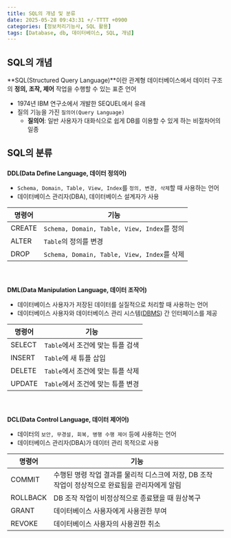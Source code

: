 ```yaml
---
title: SQL의 개념 및 분류
date: 2025-05-28 09:43:31 +/-TTTT +0900
categories: [정보처리기능사, SQL 활용]
tags: [Database, db, 데이터베이스, SQL, 개념]
---
```


## SQL의 개념
**SQL(Structured Query Language)**이란 관계형 데이터베이스에서 데이터 구조의 **정의, 조작, 제어** 작업을 수행할 수 있는 표준 언어
* 1974년 IBM 연구소에서 개발한 SEQUEL에서 유래
* 질의 기능을 가진 `질의어(Query Language)`
  * **질의어**: 일반 사용자가 대화식으로 쉽게 DB를 이용할 수 있게 하는 비절차어의 일종

## SQL의 분류

### [](DDL)
**DDL(Data Define Language, 데이터 정의어)**
* `Schema, Domain, Table, View, Index`를 `정의, 변경, 삭제`할 때 사용하는 언어
* 데이터베이스 관리자(DBA), 데이터베이스 설계자가 사용

|명령어|기능|
|------|---|
|CREATE|`Schema, Domain, Table, View, Index`를 정의|
|ALTER|`Table`의 정의를 변경|
|DROP|`Schema, Domain, Table, View, Index`를 삭제|

<br>

### [](DML)
**DML(Data Manipulation Language, 데이터 조작어)**
* 데이터베이스 사용자가 저장된 데이터를 실질적으로 처리할 때 사용하는 언어
* 데이터베이스 사용자와 데이터베이스 관리 시스템([DBMS](https://alder-r.github.io/posts/DBMS(%EB%8D%B0%EC%9D%B4%ED%84%B0%EB%B2%A0%EC%9D%B4%EC%8A%A4-%EA%B4%80%EB%A6%AC-%EC%8B%9C%EC%8A%A4%ED%85%9C)/)) 간 인터페이스를 제공

|명령어|기능|
|------|---|
|SELECT|`Table`에서 조건에 맞는 튜플 검색|
|INSERT|`Table`에 새 튜플 삽입|
|DELETE|`Table`에서 조건에 맞는 튜플 삭제|
|UPDATE|`Table`에서 조건에 맞는 튜플 변경|

<br>

### [](DCL)
**DCL(Data Control Language, 데이터 제어어)**
* 데이터의 `보안, 무경설, 회복, 병행 수행 제어` 등에 사용하는 언어
* 데이터베이스 관리자(DBA)가 데이터 관리 목적으로 사용

|명령어|기능|
|------|---|
|COMMIT|수행된 명령 작업 결과를 물리적 디스크에 저장, DB 조작 작업이 정상적으로 완료됨을 관리자에게 알림|
|ROLLBACK|DB 조작 작업이 비정상적으로 종료됐을 때 원상복구|
|GRANT|데이터베이스 사용자에게 사용권한 부여|
|REVOKE|데이터베이스 사용자의 사용권한 취소|